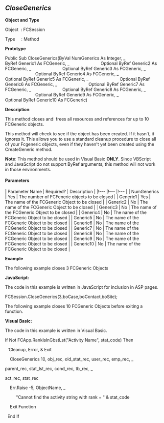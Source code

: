 _CloseGenerics_
---------------

**Object and Type**

Object  : FCSession

Type     : Method

**Prototype**

Public Sub CloseGenerics(ByVal NumGenerics As Integer, _
                         ByRef Generic1 As FCGeneric, _
                         Optional ByRef Generic2 As FCGeneric, _
                         Optional ByRef Generic3 As FCGeneric, _
                         Optional ByRef Generic4 As FCGeneric, _
                         Optional ByRef Generic5 As FCGeneric, _
                         Optional ByRef Generic6 As FCGeneric, _
                         Optional ByRef Generic7 As FCGeneric, _
                         Optional ByRef Generic8 As FCGeneric, _
                         Optional ByRef Generic9 As FCGeneric, _
                         Optional ByRef Generic10 As FCGeneric)

**Description**

This method closes and  frees all resources and references for up to 10 FCGeneric objects.

This method will check to see if the object has been created. If it hasn't, it ignores it. This allows you to use a standard cleanup procedure to close all of your Fcgeneric objects, even if they haven't yet been created using the CreateGeneric method.

**Note**: This method should be used in Visual Basic **ONLY**. Since VBScript and JavaScript do not support ByRef arguments, this method will not work in those environments.

#### Parameters

| Parameter Name | Required? | Description |
|!--- |!--- |!--- |
| NumGenerics | Yes | The number of FCFeneric objects to be closed |
| Generic1 | Yes | The name of the FCGeneric Object to be closed |
| Generic2 | No | The name of the FCGeneric Object to be closed |
| Generic3 | No | The name of the FCGeneric Object to be closed |
| Generic4 | No | The name of the FCGeneric Object to be closed |
| Generic5 | No | The name of the FCGeneric Object to be closed |
| Generic6 | No | The name of the FCGeneric Object to be closed |
| Generic7 | No | The name of the FCGeneric Object to be closed |
| Generic8 | No | The name of the FCGeneric Object to be closed |
| Generic9 | No | The name of the FCGeneric Object to be closed |
| Generic10 | No | The name of the FCGeneric Object to be closed |

**Example**

The following example closes 3 FCGeneric Objects

**JavaScript:**

The code in this example is written in JavaScript for inclusion in ASP pages.

FCSession.CloseGenerics(3,boCase,boContact,boSite);

The following example closes 10 FCGeneric Objects before exiting a function.

**Visual Basic:**

The code in this example is written in Visual Basic.

If Not FCApp.RankIsInGbstLst("Activity Name", stat_code) Then

  'Cleanup, Error, & Exit

    CloseGenerics 10, obj_rec, old_stat_rec, user_rec, emp_rec, _

 parent_rec, stat_lst_rec, cond_rec, tb_rec, _

 act_rec, stat_rec

    Err.Raise -5, ObjectName, _

         "Cannot find the activity string with rank = " & stat_code

    Exit Function

  End If